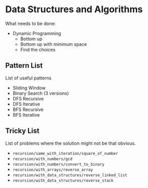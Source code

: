 # Data Structures and Algorithms

What needs to be done:
- Dynamic Programming
  - Bottom up
  - Bottom up with minimum space
  - Find the choices

## Pattern List

List of useful patterns

- Sliding Window
- Binary Search (3 versions)
- DFS Recursive
- DFS Iterative
- BFS Recursive
- BFS Iterative
 
## Tricky List

List of problems where the solution might not be that obvious.

- `recursion/same_with_iteration/square_of_number`
- `recursion/with_numbers/gcd`
- `recursion/with_numbers/convert_to_binary`
- `recursion/with_arrays/reverse_array`
- `recursion/with_data_structures/reverse_linked_list`
- `recursion/with_data_structures/reverse_stack`

